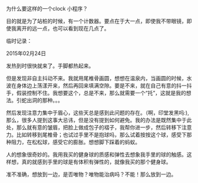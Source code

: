 为什么要这样的一个clock 小程序？

目的就是为了站桩的时候，有一个计数器。要点在于大一点，即使我不带眼镜，即使我离开的远一点，也可以看到现在几点了。

临时记录：

2015年02月24日 

发热到时很快就来了。手脚都热起来。

但是发现非自主抖动不来。我就用尾椎骨画圆，想想在温泉内，当画圆的时候，水波在身体边上荡漾开来，然后再回来填满空隙。要是不来，就在自己有意的抖一抖手，假装控制不住。我想要这个，总是不来，那么就需要一个“托”，这就是我的想法。引蛇出洞的那种。。。

然后发现注意力集中于眉心，这些天总是感到此问题的存在。（啊，印堂发黑吗:),那么，很多人提到这事大忌讳，但是没有提到如何避免。我的办法是既然集中于此处，那么就有意的皱眉，把脸上做成包子的褶子，我帮你进一步，然后转移下注意力。比如转移到尾椎骨；也试过手里不是抱球吗，那么试着按按这个球，感受下那种阻力，在松松球，感受它的膨胀。想想脚下踩着的蚂蚁。

人的想象很奇妙的。我用我买的健身球的质感和弹性去想象我手里的球的触感。这样想，真的就感到手里的球是有体积有弹性的，就像我买的那个健身球。

准不准确，想放到一边，是否唯物？唯物能治病吗？不能！那么放到一边。
